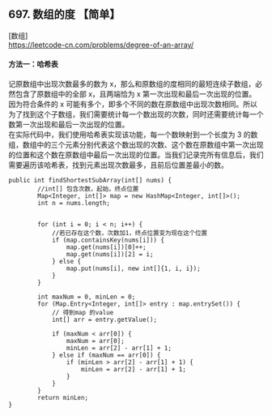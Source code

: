 ## 697. 数组的度 【简单】      
[数组]     
https://leetcode-cn.com/problems/degree-of-an-array/     

#### 方法一：哈希表     
记原数组中出现次数最多的数为 x，那么和原数组的度相同的最短连续子数组，必然包含了原数组中的全部 x，且两端恰为 x 第一次出现和最后一次出现的位置。     
因为符合条件的 x 可能有多个，即多个不同的数在原数组中出现次数相同。所以为了找到这个子数组，我们需要统计每一个数出现的次数，同时还需要统计每一个数第一次出现和最后一次出现的位置。       
在实际代码中，我们使用哈希表实现该功能，每一个数映射到一个长度为 3 的数组，数组中的三个元素分别代表这个数出现的次数、这个数在原数组中第一次出现的位置和这个数在原数组中最后一次出现的位置。当我们记录完所有信息后，我们需要遍历该哈希表，找到元素出现次数最多，且前后位置差最小的数。          
```
public int findShortestSubArray(int[] nums) {
        //int[] 包含次数，起始，终点位置
        Map<Integer, int[]> map = new HashMap<Integer, int[]>();
        int n = nums.length;


        for (int i = 0; i < n; i++) {
            //若已存在这个数，次数加1，终点位置变为现在这个位置
            if (map.containsKey(nums[i])) {
                map.get(nums[i])[0]++;
                map.get(nums[i])[2] = i;
            } else {
                map.put(nums[i], new int[]{1, i, i});
            }
        }

        int maxNum = 0, minLen = 0;
        for (Map.Entry<Integer, int[]> entry : map.entrySet()) {
            // 得到map 的value
            int[] arr = entry.getValue();
            
            if (maxNum < arr[0]) {
                maxNum = arr[0];
                minLen = arr[2] - arr[1] + 1;
            } else if (maxNum == arr[0]) {
                if (minLen > arr[2] - arr[1] + 1) {
                    minLen = arr[2] - arr[1] + 1;
                }
            }
        }
        return minLen;
}
```



